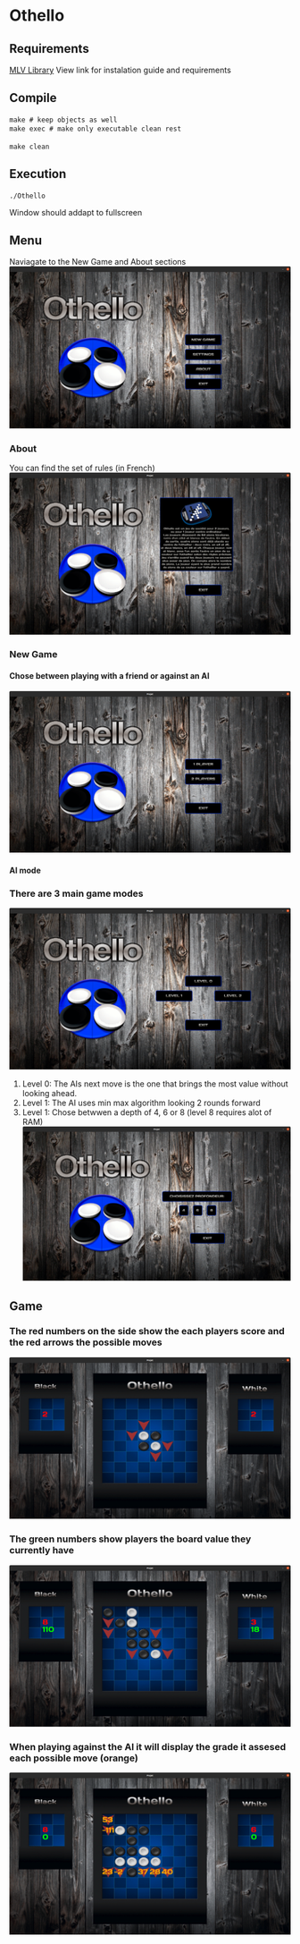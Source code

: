 # Othello

## Requirements 
[MLV Library](http://www-igm.univ-mlv.fr/~boussica/mlv/api/French/html/installation_linux.html)
View link for instalation guide and requirements

## Compile
```shell
make # keep objects as well
make exec # make only executable clean rest

make clean
```

## Execution
```shell
./Othello
```
Window should addapt to fullscreen

## Menu 
Naviagate to the New Game and About sections
![menu-img](https://github.com/Mystaras/Othello/blob/main/prtsc/Screenshot%20from%202021-03-01%2002-16-36.png?raw=true)

### About
You can find the set of rules (in French)
![about-img](https://github.com/Mystaras/Othello/blob/main/prtsc/about.png?raw=true)

### New Game
#### Chose between playing with a friend or against an AI
![1v1-2v2](https://github.com/Mystaras/Othello/blob/main/prtsc/1v1or2v2.png?raw=true)

#### AI mode
### There are 3 main game modes
![type-2v2](https://github.com/Mystaras/Othello/blob/main/prtsc/AI-lvls.png?raw=true)
1. Level 0: The AIs next move is the one that brings the most value without looking ahead.
2. Level 1: The AI uses min max algorithm looking 2 rounds forward
3. Level 1: Chose betwwen a depth of 4, 6 or 8 (level 8 requires alot of RAM) ![lv3](https://github.com/Mystaras/Othello/blob/main/prtsc/AIlvl3.png?raw=true)

## Game

### The red numbers on the side show the each players score and the red arrows the possible moves 
![begin](https://github.com/Mystaras/Othello/blob/main/prtsc/beggingame.png?raw=true)

### The green numbers show players the board value they currently have
![boardvalue](https://github.com/Mystaras/Othello/blob/main/prtsc/board-value.png?raw=true)

### When playing against the AI it will display the grade it assesed each possible move (orange)
![boardvalue](https://github.com/Mystaras/Othello/blob/main/prtsc/AIvalue.png?raw=true)
